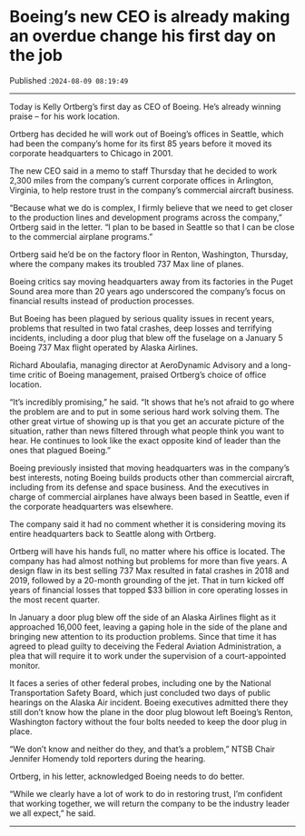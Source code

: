 # Boeing’s new CEO is already making an overdue change his first day on the job

Published :`2024-08-09 08:19:49`

---

Today is Kelly Ortberg’s first day as CEO of Boeing. He’s already winning praise – for his work location.

Ortberg has decided he will work out of Boeing’s offices in Seattle, which had been the company’s home for its first 85 years before it moved its corporate headquarters to Chicago in 2001.

The new CEO said in a memo to staff Thursday that he decided to work 2,300 miles from the company’s current corporate offices in Arlington, Virginia, to help restore trust in the company’s commercial aircraft business.

“Because what we do is complex, I firmly believe that we need to get closer to the production lines and development programs across the company,” Ortberg said in the letter. “I plan to be based in Seattle so that I can be close to the commercial airplane programs.”

Ortberg said he’d be on the factory floor in Renton, Washington, Thursday, where the company makes its troubled 737 Max line of planes.

Boeing critics say moving headquarters away from its factories in the Puget Sound area more than 20 years ago underscored the company’s focus on financial results instead of production processes.

But Boeing has been plagued by serious quality issues in recent years, problems that resulted in two fatal crashes, deep losses and terrifying incidents, including a door plug that blew off the fuselage on a January 5 Boeing 737 Max flight operated by Alaska Airlines.

Richard Aboulafia, managing director at AeroDynamic Advisory and a long-time critic of Boeing management, praised Ortberg’s choice of office location.

“It’s incredibly promising,” he said. “It shows that he’s not afraid to go where the problem are and to put in some serious hard work solving them. The other great virtue of showing up is that you get an accurate picture of the situation, rather than news filtered through what people think you want to hear. He continues to look like the exact opposite kind of leader than the ones that plagued Boeing.”

Boeing previously insisted that moving headquarters was in the company’s best interests, noting Boeing builds products other than commercial aircraft, including from its defense and space business. And the executives in charge of commercial airplanes have always been based in Seattle, even if the corporate headquarters was elsewhere.

The company said it had no comment whether it is considering moving its entire headquarters back to Seattle along with Ortberg.

Ortberg will have his hands full, no matter where his office is located. The company has had almost nothing but problems for more than five years. A design flaw in its best selling 737 Max resulted in fatal crashes in 2018 and 2019, followed by a 20-month grounding of the jet. That in turn kicked off years of financial losses that topped $33 billion in core operating losses in the most recent quarter.

In January a door plug blew off the side of an Alaska Airlines flight as it approached 16,000 feet, leaving a gaping hole in the side of the plane and bringing new attention to its production problems. Since that time it has agreed to plead guilty to deceiving the Federal Aviation Administration, a plea that will require it to work under the supervision of a court-appointed monitor.

It faces a series of other federal probes, including one by the National Transportation Safety Board, which just concluded two days of public hearings on the Alaska Air incident. Boeing executives admitted there they still don’t know how the plane in the door plug blowout left Boeing’s Renton, Washington factory without the four bolts needed to keep the door plug in place.

“We don’t know and neither do they, and that’s a problem,” NTSB Chair Jennifer Homendy told reporters during the hearing.

Ortberg, in his letter, acknowledged Boeing needs to do better.

“While we clearly have a lot of work to do in restoring trust, I’m confident that working together, we will return the company to be the industry leader we all expect,” he said.

---

